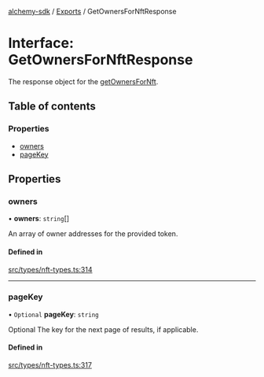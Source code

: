 [alchemy-sdk](../README.md) / [Exports](../modules.md) / GetOwnersForNftResponse

# Interface: GetOwnersForNftResponse

The response object for the [getOwnersForNft](../classes/NftNamespace.md#getownersfornft).

## Table of contents

### Properties

- [owners](GetOwnersForNftResponse.md#owners)
- [pageKey](GetOwnersForNftResponse.md#pagekey)

## Properties

### owners

• **owners**: `string`[]

An array of owner addresses for the provided token.

#### Defined in

[src/types/nft-types.ts:314](https://github.com/alchemyplatform/alchemy-sdk-js/blob/89d639ce/src/types/nft-types.ts#L314)

___

### pageKey

• `Optional` **pageKey**: `string`

Optional The key for the next page of results, if applicable.

#### Defined in

[src/types/nft-types.ts:317](https://github.com/alchemyplatform/alchemy-sdk-js/blob/89d639ce/src/types/nft-types.ts#L317)
